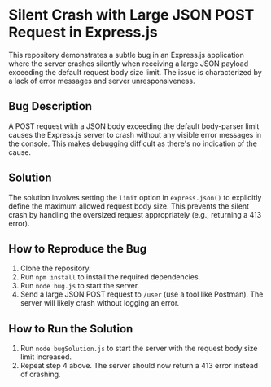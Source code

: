 # Silent Crash with Large JSON POST Request in Express.js

This repository demonstrates a subtle bug in an Express.js application where the server crashes silently when receiving a large JSON payload exceeding the default request body size limit.  The issue is characterized by a lack of error messages and server unresponsiveness.

## Bug Description

A POST request with a JSON body exceeding the default body-parser limit causes the Express.js server to crash without any visible error messages in the console.  This makes debugging difficult as there's no indication of the cause.

## Solution

The solution involves setting the `limit` option in `express.json()` to explicitly define the maximum allowed request body size.  This prevents the silent crash by handling the oversized request appropriately (e.g., returning a 413 error).

## How to Reproduce the Bug

1. Clone the repository.
2. Run `npm install` to install the required dependencies.
3. Run `node bug.js` to start the server.
4. Send a large JSON POST request to `/user` (use a tool like Postman).  The server will likely crash without logging an error.

## How to Run the Solution

1. Run `node bugSolution.js` to start the server with the request body size limit increased.
2. Repeat step 4 above.  The server should now return a 413 error instead of crashing.